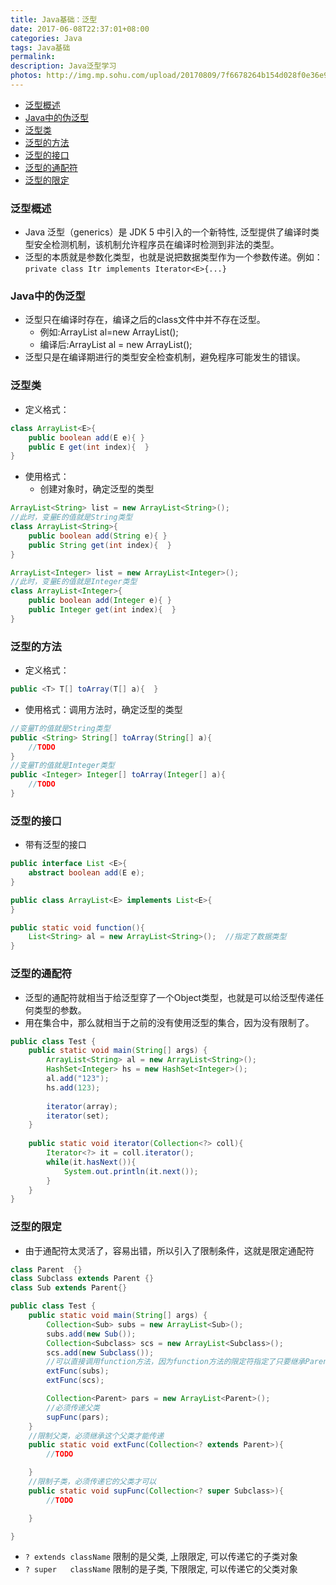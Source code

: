 ```yaml
---
title: Java基础：泛型
date: 2017-06-08T22:37:01+08:00
categories: Java
tags: Java基础
permalink:
description: Java泛型学习
photos: http://img.mp.sohu.com/upload/20170809/7f6678264b154d028f0e36e9159c8e9a.png
---
```

<!-- TOC -->

- [泛型概述](#泛型概述)
- [Java中的伪泛型](#java中的伪泛型)
- [泛型类](#泛型类)
- [泛型的方法](#泛型的方法)
- [泛型的接口](#泛型的接口)
- [泛型的通配符](#泛型的通配符)
- [泛型的限定](#泛型的限定)

<!-- /TOC -->
### 泛型概述
- Java 泛型（generics）是 JDK 5 中引入的一个新特性, 泛型提供了编译时类型安全检测机制，该机制允许程序员在编译时检测到非法的类型。
- 泛型的本质就是参数化类型，也就是说把数据类型作为一个参数传递。例如：`private class Itr implements Iterator<E>{...}`

### Java中的伪泛型
- 泛型只在编译时存在，编译之后的class文件中并不存在泛型。
    - 例如:ArrayList<String> al=new ArrayList<String>();
    - 编译后:ArrayList al = new ArrayList();
- 泛型只是在编译期进行的类型安全检查机制，避免程序可能发生的错误。
<!--more-->
### 泛型类
- 定义格式：
```java
class ArrayList<E>{ 
    public boolean add(E e){ }
    public E get(int index){  }
}
```

- 使用格式：
    - 创建对象时，确定泛型的类型
```java
ArrayList<String> list = new ArrayList<String>();
//此时，变量E的值就是String类型
class ArrayList<String>{ 
    public boolean add(String e){ }
    public String get(int index){  }
}

ArrayList<Integer> list = new ArrayList<Integer>();
//此时，变量E的值就是Integer类型
class ArrayList<Integer>{ 
    public boolean add(Integer e){ }
    public Integer get(int index){  }
}
```


### 泛型的方法
- 定义格式：
```java
public <T> T[] toArray(T[] a){  } 
```

- 使用格式：调用方法时，确定泛型的类型
```java
//变量T的值就是String类型
public <String> String[] toArray(String[] a){ 
    //TODO
} 
//变量T的值就是Integer类型
public <Integer> Integer[] toArray(Integer[] a){ 
    //TODO
} 
```

### 泛型的接口 
- 带有泛型的接口
```java
public interface List <E>{
    abstract boolean add(E e);
}

public class ArrayList<E> implements List<E>{
}

public static void function(){
    List<String> al = new ArrayList<String>();  //指定了数据类型
}
```


### 泛型的通配符   
- 泛型的通配符就相当于给泛型穿了一个Object类型，也就是可以给泛型传递任何类型的参数。
- 用在集合中，那么就相当于之前的没有使用泛型的集合，因为没有限制了。
```java
public class Test {
    public static void main(String[] args) {
        ArrayList<String> al = new ArrayList<String>();
        HashSet<Integer> hs = new HashSet<Integer>();
        al.add("123");
        hs.add(123);
      
        iterator(array);
        iterator(set);
    }
    
    public static void iterator(Collection<?> coll){
        Iterator<?> it = coll.iterator();
        while(it.hasNext()){
            System.out.println(it.next());
        }
    }
}
```

### 泛型的限定
- 由于通配符太灵活了，容易出错，所以引入了限制条件，这就是限定通配符
```java
class Parent  {}
class Subclass extends Parent {}
class Sub extends Parent{}

public class Test {
    public static void main(String[] args) {       
        Collection<Sub> subs = new ArrayList<Sub>();
        subs.add(new Sub());
        Collection<Subclass> scs = new ArrayList<Subclass>();
        scs.add(new Subclass());
        //可以直接调用function方法，因为function方法的限定符指定了只要继承Parent类就可以
        extFunc(subs);
        extFunc(scs);

        Collection<Parent> pars = new ArrayList<Parent>();
        //必须传递父类
        supFunc(pars);
    }
    //限制父类，必须继承这个父类才能传递
    public static void extFunc(Collection<? extends Parent>){
        //TODO

    }  
    //限制子类，必须传递它的父类才可以
    public static void supFunc(Collection<? super Subclass>){
        //TODO

    } 

}
```

- `? extends className` 限制的是父类, 上限限定, 可以传递它的子类对象
- `? super   className` 限制的是子类, 下限限定, 可以传递它的父类对象